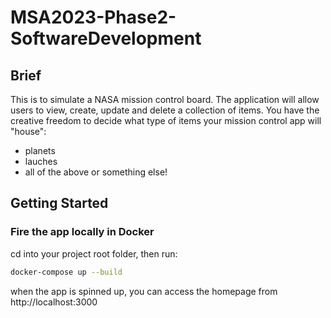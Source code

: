# MSA2023-Phase2-SoftwareDevelopment

## Brief

This is to simulate a NASA mission control board. The application will allow users to view, create, update and delete a collection of items. You have the creative freedom to decide what type of items your mission control app will "house":

- planets
- lauches
- all of the above or something else!

## Getting Started


### Fire the app locally in Docker
cd into your project root folder, then run:

```zsh
docker-compose up --build
```
when the app is spinned up, you can access the homepage from
http://localhost:3000

 

 

 